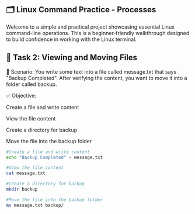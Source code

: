 ## 🗂️ Linux Command Practice - Processes
Welcome to a simple and practical project showcasing essential Linux command-line operations. This is a beginner-friendly walkthrough designed to build confidence in working with the Linux terminal.

## 📂 Task 2: Viewing and Moving Files
🔧 Scenario:
You write some text into a file called message.txt that says "Backup Completed". After verifying the content, you want to move it into a folder called backup.

✅ Objective:

Create a file and write content

View the file content

Create a directory for backup

Move the file into the backup folder
```bash
#Create a file and write content
echo "Backup Completed" > message.txt

#View the file content
cat message.txt

#Create a directory for backup
mkdir backup

#Move the file into the backup folder
mv message.txt backup/
```

